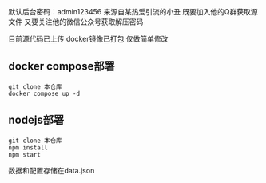 默认后台密码：admin123456
来源自某热爱引流的小丑
既要加入他的Q群获取源文件
又要关注他的微信公众号获取解压密码

目前源代码已上传
docker镜像已打包
仅做简单修改

## docker compose部署
```
git clone 本仓库
docker compose up -d
```
## nodejs部署
```
git clone 本仓库
npm install
npm start
```
数据和配置存储在data.json
